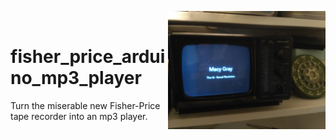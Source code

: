 <img align='right' width='50%' src='https://github.com/equant/Subibox/raw/master/assets/readme/IMG_20170706_085902.jpg'><br>

# fisher_price_arduino_mp3_player
Turn the miserable new Fisher-Price tape recorder into an mp3 player.
